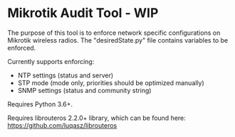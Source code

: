 # Mikrotik Audit Tool - WIP

The purpose of this tool is to enforce network specific configurations on Mikrotik wireless radios. The "desiredState.py" file contains variables to be enforced. 

Currently supports enforcing:
* NTP settings (status and server)
* STP mode (mode only, priorities should be optimized manually)
* SNMP settings (status and community string)

Requires Python 3.6+.

Requires librouteros 2.2.0+ library, which can be found here: https://github.com/luqasz/librouteros